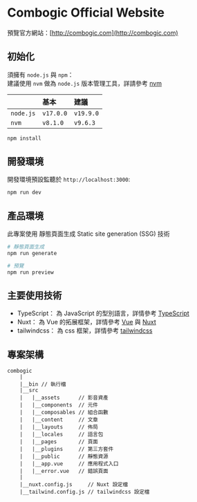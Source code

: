 # Combogic Official Website
預覽官方網站：[http://combogic.com](http://combogic.com)

## 初始化

須擁有 `node.js` 與 `npm`：  
建議使用 `nvm` 做為 `node.js` 版本管理工具，詳請參考 [nvm](https://github.com/nvm-sh/nvm)  

|           | 基本       | 建議       |
| :-------- | :-------- | :-------- |
| `node.js` | `v17.0.0` | `v19.9.0` |
| `nvm`     | `v8.1.0`  | `v9.6.3`  |

```bash
npm install
```

## 開發環境

開發環境預設監聽於 `http://localhost:3000`:

```bash
npm run dev
```

## 產品環境

此專案使用 靜態頁面生成 Static site generation (SSG) 技術

```bash
# 靜態頁面生成
npm run generate

# 預覽
npm run preview
```

## 主要使用技術
- TypeScript： 為 JavaScript 的型別語言，詳情參考 [TypeScript](https://www.typescriptlang.org/)
- Nuxt： 為 Vue 的拓展框架，詳情參考 [Vue](https://vuejs.org/) 與 [Nuxt](https://nuxt.com/)
- tailwindcss： 為 css 框架，詳情參考 [tailwindcss](https://tailwindcss.com/)

## 專案架構
```
combogic
    |
    |__bin // 執行檔
    |__src
    |   |__assets      // 影音資產
    |   |__components  // 元件
    |   |__composables // 組合函數
    |   |__content     // 文章
    |   |__layouts     // 佈局
    |   |__locales     // 語言包
    |   |__pages       // 頁面
    |   |__plugins     // 第三方套件
    |   |__public      // 靜態資源
    |   |__app.vue     // 應用程式入口
    |   |__error.vue   // 錯誤頁面
    |
    |__nuxt.config.js     // Nuxt 設定檔
    |__tailwind.config.js // tailwindcss 設定檔
```